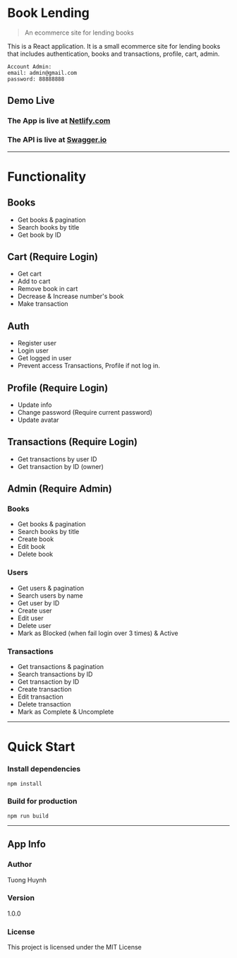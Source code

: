 # Book Lending

> An ecommerce site for lending books

This is a React application. It is a small ecommerce site for lending books that includes authentication, books and transactions, profile, cart, admin.

```
Account Admin:
email: admin@gmail.com
password: 88888888
```

## Demo Live

### The App is live at [Netlify.com](https://tuong-book-lending.netlify.app/)

### The API is live at [Swagger.io](https://app.swaggerhub.com/apis/huynhdieutuong/book-lending_api/1.0.0)

---

# Functionality

## Books

- Get books & pagination
- Search books by title
- Get book by ID

## Cart (Require Login)

- Get cart
- Add to cart
- Remove book in cart
- Decrease & Increase number's book
- Make transaction

## Auth

- Register user
- Login user
- Get logged in user
- Prevent access Transactions, Profile if not log in.

## Profile (Require Login)

- Update info
- Change password (Require current password)
- Update avatar

## Transactions (Require Login)

- Get transactions by user ID
- Get transaction by ID (owner)

## Admin (Require Admin)

### Books

- Get books & pagination
- Search books by title
- Create book
- Edit book
- Delete book

### Users

- Get users & pagination
- Search users by name
- Get user by ID
- Create user
- Edit user
- Delete user
- Mark as Blocked (when fail login over 3 times) & Active

### Transactions

- Get transactions & pagination
- Search transactions by ID
- Get transaction by ID
- Create transaction
- Edit transaction
- Delete transaction
- Mark as Complete & Uncomplete

---

# Quick Start

### Install dependencies

```
npm install
```

### Build for production

```
npm run build
```

---

## App Info

### Author

Tuong Huynh

### Version

1.0.0

### License

This project is licensed under the MIT License
